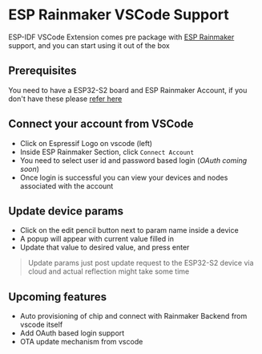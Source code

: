 # ESP Rainmaker VSCode Support

ESP-IDF VSCode Extension comes pre package with [ESP Rainmaker](https://rainmaker.espressif.com) support, and you can start using it out of the box

## Prerequisites

You need to have a ESP32-S2 board and ESP Rainmaker Account, if you don't have these please [refer here](https://rainmaker.espressif.com/docs/get-started.html)

## Connect your account from VSCode

- Click on Espressif Logo on vscode (left)
- Inside ESP Rainmaker Section, click `Connect Account`
- You need to select user id and password based login (_OAuth coming soon_)
- Once login is successful you can view your devices and nodes associated with the account

## Update device params

- Click on the edit pencil button next to param name inside a device
- A popup will appear with current value filled in
- Update that value to desired value, and press enter

> Update params just post update request to the ESP32-S2 device via cloud and actual reflection might take some time

## Upcoming features

- Auto provisioning of chip and connect with Rainmaker Backend from vscode itself
- Add OAuth based login support
- OTA update mechanism from vscode
